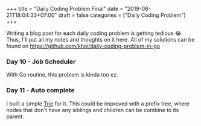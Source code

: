 +++
title = "Daily Coding Problem Final"
date = "2019-08-21T18:04:33+07:00"
draft = false
categories = ["Daily Coding Problem"]
+++

Writing a blog post for each daily coding problem is getting tedious 😂. Thus, I'll put all my notes and thoughts on it here. All of my solutions can be found on https://github.com/khoi/daily-coding-problem-in-go

### Day 10 - Job Scheduler

With Go routine, this problem is kinda too ez.

### Day 11 - Auto complete

I built a simple [Trie](https://en.wikipedia.org/wiki/Trie) for it. This could be improved with a prefix tree, where nodes that don't have any siblings and children can be combine to its parent.
